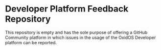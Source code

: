 # Developer Platform Feedback Repository

This repository is empty and has the sole purpose of offering a GitHub Community platform in which issues in the usage of the OxidOS Developer platform can be reported.
